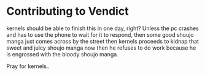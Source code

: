 # Contributing to Vendict

kernels should be able to finish this in one day, right? Unless the pc crashes and has to use the phone to wait for it to respond, then some good shoujo manga just comes across by the street then kernels proceeds to kidnap that sweet and juicy shoujo manga now then he refuses to do work because he is engrossed with the bloody shoujo manga.

Pray for kernels..
